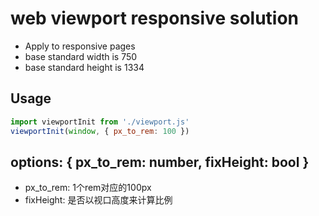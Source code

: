 # web viewport responsive solution
* Apply to responsive pages
* base standard width is 750
* base standard height is 1334

## Usage
```javascript
import viewportInit from './viewport.js'
viewportInit(window, { px_to_rem: 100 })
```

## options: { px_to_rem: number, fixHeight: bool }
* px_to_rem: 1个rem对应的100px
* fixHeight: 是否以视口高度来计算比例